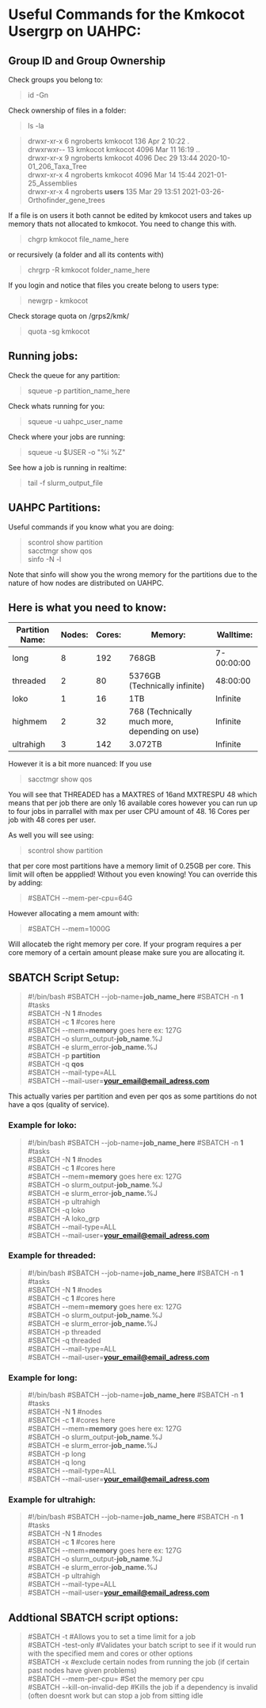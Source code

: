 # Useful Commands for the Kmkocot Usergrp on UAHPC:

## Group ID and Group Ownership

Check groups you belong to:
>id -Gn

Check ownership of files in a folder:
>ls -la

>drwxr-xr-x  6 ngroberts kmkocot  136 Apr  2 10:22 . <br/>
>drwxrwxr-- 13 kmkocot   kmkocot 4096 Mar 11 16:19 .. <br/>
>drwxr-xr-x  9 ngroberts kmkocot 4096 Dec 29 13:44 2020-10-01_206_Taxa_Tree <br/>
>drwxr-xr-x  4 ngroberts kmkocot 4096 Mar 14 15:44 2021-01-25_Assemblies <br/>
>drwxr-xr-x  4 ngroberts **users**  135 Mar 29 13:51 2021-03-26-Orthofinder_gene_trees <br/>

If a file is on users it both cannot be edited by kmkocot users and takes up memory thats not allocated to kmkocot.
You need to change this with.
>chgrp kmkocot file_name_here

or recursively (a folder and all its contents with)
>chrgrp -R kmkocot folder_name_here

If you login and notice that files you create belong to users type:
>newgrp - kmkocot 

Check storage quota on /grps2/kmk/
>quota -sg kmkocot

## Running jobs:

Check the queue for any partition:
>squeue -p partition_name_here

Check whats running for you:
>squeue -u uahpc_user_name

Check where your jobs are running:
>squeue -u $USER -o "%i %Z"

See how a job is running in realtime:
> tail -f slurm_output_file

## UAHPC Partitions:

Useful commands if you know what you are doing:
>scontrol show partition <br/>
>sacctmgr show qos <br/>
>sinfo -N -l <br/>

Note that sinfo will show you the wrong memory for the partitions due to the nature of how nodes are distributed on UAHPC.

## Here is what you need to know:
| Partition Name: | Nodes: | Cores: | Memory:                                       | Walltime:  |
|-----------------|--------|--------|-----------------------------------------------|------------|
| long            | 8      | 192    | 768GB                                         | 7-00:00:00 |
| threaded        | 2      | 80     | 5376GB (Technically infinite)                 | 48:00:00   |
| loko            | 1      | 16     | 1TB                                           | Infinite   |
| highmem         | 2      | 32     | 768 (Technically much more, depending on use) | Infinite   |
| ultrahigh       | 3      | 142    | 3.072TB                                       | Infinite   |

However it is a bit more nuanced: 
If you use
>sacctmgr show qos 

You will see that THREADED has a MAXTRES of 16and MXTRESPU 48  which means that per job there are only 16 available cores however you can run up to four jobs in parrallel with max per user CPU amount of 48.
16 Cores per job with 48 cores per user.

As well you will see using: 
>scontrol show partition 

that per core most partitions have a memory limit of 0.25GB per core. This limit will often be appplied! Without you even knowing!
You can override this by adding:
>#SBATCH --mem-per-cpu=64G

However allocating a mem amount with:
>#SBATCH --mem=1000G 

Will allocateb the right memory per core. If your program requires a per core memory of a certain amount please make sure you are allocating it. 

## SBATCH Script Setup:
>#!/bin/bash
>#SBATCH --job-name=**job_name_here**
>#SBATCH -n **1** #tasks <br/>
>#SBATCH -N **1** #nodes <br/>
>#SBATCH -c **1** #cores here <br/>
>#SBATCH --mem=**memory** goes here ex: 127G <br/>
>#SBATCH -o slurm_output-**job_name**.%J <br/>
>#SBATCH -e slurm_error-**job_name.**%J <br/>
>#SBATCH -p **partition** <br/>
>#SBATCH -q **qos** <br/>
>#SBATCH --mail-type=ALL <br/>
>#SBATCH --mail-user=**your_email@email_adress.com** <br/>

This actually varies per partition and even per qos as some partitions do not have a qos (quality of service).
### Example for loko:
>#!/bin/bash
>#SBATCH --job-name=**job_name_here**
>#SBATCH -n **1** #tasks <br/>
>#SBATCH -N **1** #nodes <br/>
>#SBATCH -c **1** #cores here <br/>
>#SBATCH --mem=**memory** goes here ex: 127G <br/>
>#SBATCH -o slurm_output-**job_name**.%J <br/>
>#SBATCH -e slurm_error-**job_name.**%J <br/>
>#SBATCH -p ultrahigh <br/>
>#SBATCH -q loko <br/>
>#SBATCH -A loko_grp <br/>
>#SBATCH --mail-type=ALL <br/>
>#SBATCH --mail-user=**your_email@email_adress.com** <br/>

### Example for threaded:
>#!/bin/bash
>#SBATCH --job-name=**job_name_here**
>#SBATCH -n **1** #tasks <br/>
>#SBATCH -N **1** #nodes <br/>
>#SBATCH -c **1** #cores here <br/>
>#SBATCH --mem=**memory** goes here ex: 127G <br/>
>#SBATCH -o slurm_output-**job_name**.%J <br/>
>#SBATCH -e slurm_error-**job_name.**%J <br/>
>#SBATCH -p threaded <br/>
>#SBATCH -q threaded <br/>
>#SBATCH --mail-type=ALL <br/>
>#SBATCH --mail-user=**your_email@email_adress.com** <br/>

### Example for long:
>#!/bin/bash
>#SBATCH --job-name=**job_name_here**
>#SBATCH -n **1** #tasks <br/>
>#SBATCH -N **1** #nodes <br/>
>#SBATCH -c **1** #cores here <br/>
>#SBATCH --mem=**memory** goes here ex: 127G <br/>
>#SBATCH -o slurm_output-**job_name**.%J <br/>
>#SBATCH -e slurm_error-**job_name.**%J <br/>
>#SBATCH -p long <br/>
>#SBATCH -q long <br/>
>#SBATCH --mail-type=ALL <br/>
>#SBATCH --mail-user=**your_email@email_adress.com** <br/>

### Example for ultrahigh:
>#!/bin/bash
>#SBATCH --job-name=**job_name_here**
>#SBATCH -n **1** #tasks <br/>
>#SBATCH -N **1** #nodes <br/>
>#SBATCH -c **1** #cores here <br/>
>#SBATCH --mem=**memory** goes here ex: 127G <br/>
>#SBATCH -o slurm_output-**job_name**.%J <br/>
>#SBATCH -e slurm_error-**job_name.**%J <br/>
>#SBATCH -p ultrahigh <br/>
>#SBATCH --mail-type=ALL <br/>
>#SBATCH --mail-user=**your_email@email_adress.com** <br/>

## Addtional SBATCH script options:
>#SBATCH -t #Allows you to set a time limit for a job <br/>
>#SBATCH -test-only #Validates your batch script to see if it would run with the specified mem and cores or other options <br/>
>#SBATCH -x #exclude certain nodes from running the job (if certain past nodes have given problems) <br/>
>#SBATCH --mem-per-cpu= #Set the memory per cpu <br/>
>#SBATCH --kill-on-invalid-dep #Kills the job if a dependency is invalid (often doesnt work but can stop a job from sitting idle <br/>


